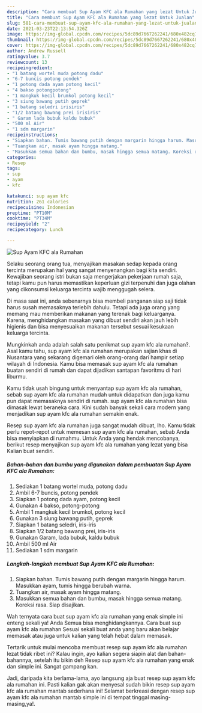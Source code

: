 ```yaml
---
description: "Cara membuat Sup Ayam KFC ala Rumahan yang lezat Untuk Jualan"
title: "Cara membuat Sup Ayam KFC ala Rumahan yang lezat Untuk Jualan"
slug: 581-cara-membuat-sup-ayam-kfc-ala-rumahan-yang-lezat-untuk-jualan
date: 2021-03-23T22:13:54.326Z
image: https://img-global.cpcdn.com/recipes/5dc89d7667262241/680x482cq70/sup-ayam-kfc-ala-rumahan-foto-resep-utama.jpg
thumbnail: https://img-global.cpcdn.com/recipes/5dc89d7667262241/680x482cq70/sup-ayam-kfc-ala-rumahan-foto-resep-utama.jpg
cover: https://img-global.cpcdn.com/recipes/5dc89d7667262241/680x482cq70/sup-ayam-kfc-ala-rumahan-foto-resep-utama.jpg
author: Andrew Russell
ratingvalue: 3.7
reviewcount: 13
recipeingredient:
- "1 batang wortel muda potong dadu"
- "6-7 buncis potong pendek"
- "1 potong dada ayam potong kecil"
- "4 bakso potongpotong"
- "1 mangkuk kecil brumkol potong kecil"
- "3 siung bawang putih geprek"
- "1 batang seledri irisiris"
- "1/2 batang bawang prei irisiris"
- " Garam lada bubuk kaldu bubuk"
- "500 ml Air"
- "1 sdm margarin"
recipeinstructions:
- "Siapkan bahan. Tumis bawang putih dengan margarin hingga harum. Masukkan ayam, tumis hingga berubah warna."
- "Tuangkan air, masak ayam hingga matang."
- "Masukkan semua bahan dan bumbu, masak hingga semua matang. Koreksi rasa. Siap disajikan."
categories:
- Resep
tags:
- sup
- ayam
- kfc

katakunci: sup ayam kfc 
nutrition: 261 calories
recipecuisine: Indonesian
preptime: "PT10M"
cooktime: "PT34M"
recipeyield: "2"
recipecategory: Lunch

---
```



![Sup Ayam KFC ala Rumahan](https://img-global.cpcdn.com/recipes/5dc89d7667262241/680x482cq70/sup-ayam-kfc-ala-rumahan-foto-resep-utama.jpg)

Selaku seorang orang tua, menyajikan masakan sedap kepada orang tercinta merupakan hal yang sangat menyenangkan bagi kita sendiri. Kewajiban seorang istri bukan saja mengerjakan pekerjaan rumah saja, tetapi kamu pun harus memastikan keperluan gizi terpenuhi dan juga olahan yang dikonsumsi keluarga tercinta wajib menggugah selera.

Di masa  saat ini, anda sebenarnya bisa membeli panganan siap saji tidak harus susah memasaknya terlebih dahulu. Tetapi ada juga orang yang memang mau memberikan makanan yang terenak bagi keluarganya. Karena, menghidangkan masakan yang dibuat sendiri akan jauh lebih higienis dan bisa menyesuaikan makanan tersebut sesuai kesukaan keluarga tercinta. 



Mungkinkah anda adalah salah satu penikmat sup ayam kfc ala rumahan?. Asal kamu tahu, sup ayam kfc ala rumahan merupakan sajian khas di Nusantara yang sekarang digemari oleh orang-orang dari hampir setiap wilayah di Indonesia. Kamu bisa memasak sup ayam kfc ala rumahan buatan sendiri di rumah dan dapat dijadikan santapan favoritmu di hari liburmu.

Kamu tidak usah bingung untuk menyantap sup ayam kfc ala rumahan, sebab sup ayam kfc ala rumahan mudah untuk didapatkan dan juga kamu pun dapat memasaknya sendiri di rumah. sup ayam kfc ala rumahan bisa dimasak lewat beraneka cara. Kini sudah banyak sekali cara modern yang menjadikan sup ayam kfc ala rumahan semakin enak.

Resep sup ayam kfc ala rumahan juga sangat mudah dibuat, lho. Kamu tidak perlu repot-repot untuk memesan sup ayam kfc ala rumahan, sebab Anda bisa menyiapkan di rumahmu. Untuk Anda yang hendak mencobanya, berikut resep menyajikan sup ayam kfc ala rumahan yang lezat yang bisa Kalian buat sendiri.

<!--inarticleads1-->

##### Bahan-bahan dan bumbu yang digunakan dalam pembuatan Sup Ayam KFC ala Rumahan:

1. Sediakan 1 batang wortel muda, potong dadu
1. Ambil 6-7 buncis, potong pendek
1. Siapkan 1 potong dada ayam, potong kecil
1. Gunakan 4 bakso, potong-potong
1. Ambil 1 mangkuk kecil brumkol, potong kecil
1. Gunakan 3 siung bawang putih, geprek
1. Siapkan 1 batang seledri, iris-iris
1. Siapkan 1/2 batang bawang prei, iris-iris
1. Gunakan  Garam, lada bubuk, kaldu bubuk
1. Ambil 500 ml Air
1. Sediakan 1 sdm margarin




<!--inarticleads2-->

##### Langkah-langkah membuat Sup Ayam KFC ala Rumahan:

1. Siapkan bahan. Tumis bawang putih dengan margarin hingga harum. Masukkan ayam, tumis hingga berubah warna.
1. Tuangkan air, masak ayam hingga matang.
1. Masukkan semua bahan dan bumbu, masak hingga semua matang. Koreksi rasa. Siap disajikan.




Wah ternyata cara buat sup ayam kfc ala rumahan yang enak simple ini enteng sekali ya! Anda Semua bisa menghidangkannya. Cara buat sup ayam kfc ala rumahan Sesuai sekali buat anda yang baru akan belajar memasak atau juga untuk kalian yang telah hebat dalam memasak.

Tertarik untuk mulai mencoba membuat resep sup ayam kfc ala rumahan lezat tidak ribet ini? Kalau ingin, ayo kalian segera siapin alat dan bahan-bahannya, setelah itu bikin deh Resep sup ayam kfc ala rumahan yang enak dan simple ini. Sangat gampang kan. 

Jadi, daripada kita berlama-lama, ayo langsung aja buat resep sup ayam kfc ala rumahan ini. Pasti kalian gak akan menyesal sudah bikin resep sup ayam kfc ala rumahan mantab sederhana ini! Selamat berkreasi dengan resep sup ayam kfc ala rumahan mantab simple ini di tempat tinggal masing-masing,ya!.

